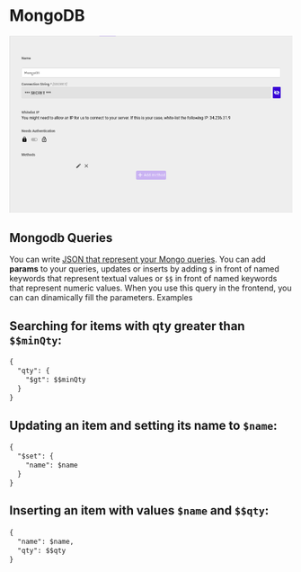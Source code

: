 # MongoDB

![](../../../.gitbook/assets/screenshot_from_2021-04-26_16-14-57.png)

## Mongodb Queries

You can write [JSON that represent your Mongo queries](https://docs.mongodb.com/manual/tutorial/query-documents/). You can add **params** to your queries, updates or inserts by adding `$` in front of named keywords that represent textual values or `$$` in front of named keywords that represent numeric values. When you use this query in the frontend, you can can dinamically fill the parameters. Examples

## Searching for items with qty greater than `$$minQty`:

```text
{
  "qty": {
    "$gt": $$minQty
  }
}
```

## Updating an item and setting its name to `$name`:

```text
{
  "$set": {
    "name": $name
  }
}
```

## Inserting an item with values `$name` and `$$qty`:

```text
{
  "name": $name,
  "qty": $$qty
}
```

